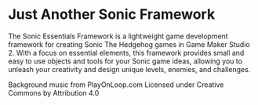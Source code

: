# Just Another Sonic Framework

The Sonic Essentials Framework is a lightweight game development framework for creating Sonic The Hedgehog games in Game Maker Studio 2. With a focus on essential elements, this framework provides small and easy to use objects and tools for your Sonic game ideas, allowing you to unleash your creativity and design unique levels, enemies, and challenges.

Background music from PlayOnLoop.com
Licensed under Creative Commons by Attribution 4.0